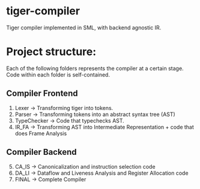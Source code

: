 # tiger-compiler
Tiger compiler implemented in SML, with backend agnostic IR.

# Project structure:
Each of the following folders represents the compiler at a certain stage. Code within each folder is self-contained.

## Compiler Frontend
1. Lexer 	      -> Transforming tiger into tokens.
2. Parser 	    -> Transforming tokens into an abstract syntax tree (AST)
3. TypeChecker  -> Code that typechecks AST. 
4. IR_FA 	      -> Transforming AST into Intermediate Representation + code that does Frame Analysis
## Compiler Backend
5. CA_IS 	    -> Canonicalization and instruction selection code
6. DA_LI 	    -> Dataflow and Liveness Analysis and Register Allocation code
7. FINAL 	    -> Complete Compiler

